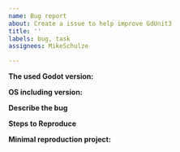 ```yaml
---
name: Bug report
about: Create a issue to help improve GdUnit3
title: ''
labels: bug, task
assignees: MikeSchulze

---
```


<!-- Please search existing issues for potential duplicates before filing yours:
https://github.com/MikeSchulze/gdUnit3/issues?q=is%3Aissue
-->

**The used Godot version:**
<!-- Specify commit hash if using non-official build. -->

**OS including version:**
<!-- Specify GPU model, drivers, and the backend. -->

**Describe the bug**
<!-- A clear and concise description of what the bug is.-->

**Steps to Reproduce**
<!--
Steps to reproduce the behavior:
1. Go to '...'
2. Click on '....'
3. Scroll down to '....'
4. See error -->


**Minimal reproduction project:**
<!-- a small project which reproduces the issue -->
